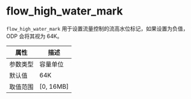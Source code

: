# flow_high_water_mark

`flow_high_water_mark` 用于设置流量控制的流高水位标记，如果设置为负值，ODP 会将其视为 64K。

|  属性    | 描述     |
|----------|---------|
| 参数类型 |  容量单位      |
| 默认值   | 64K     |
| 取值范围 | [0, 16MB]  |
